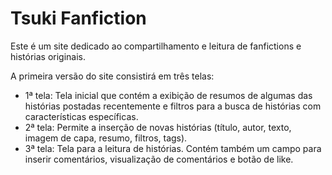 # Tsuki Fanfiction
Este é um site dedicado ao compartilhamento e leitura de fanfictions e histórias originais.

A primeira versão do site consistirá em três telas:

* 1ª tela: Tela inicial que contém a exibição de resumos de algumas das histórias postadas recentemente e filtros para a busca de histórias com características específicas.
* 2ª tela: Permite a inserção de novas histórias (título, autor, texto, imagem de capa, resumo, filtros, tags).
* 3ª tela: Tela para a leitura de histórias. Contém também um campo para inserir comentários, visualização de comentários e botão de like.